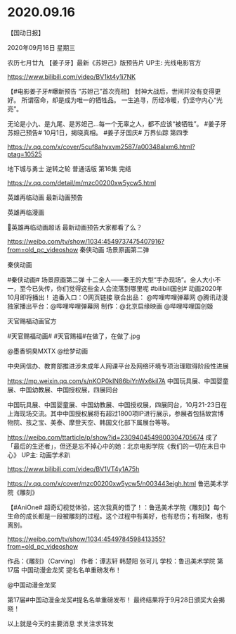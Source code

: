 # 2020.09.16

【国动日报】

2020年09月16日  星期三

农历七月廿九
 【姜子牙】最新《苏妲己》版预告片 UP主: 光线电影官方

https://www.bilibili.com/video/BV1kt4y1i7NK

【#电影姜子牙#曝新预告 “苏妲己”首次亮相】
封神大战后，世间并没有变得更好。
所谓宿命，却是成为唯一的牺牲品。
一生追寻，历经冷暖，仍坚守内心“光亮”。

无论是小九、是九尾、是苏妲己…每一个无辜之人，都不应该“被牺牲”。
#姜子牙苏妲己预告# 10月1日，揭晓真相。
#姜子牙国庆#
万界仙踪 第四季

https://v.qq.com/x/cover/5cuf8ahvxvm2587/a00348alxm6.html?ptag=10525


 地下城与勇士 逆转之轮 普通话版  第16集
完结

https://v.qq.com/detail/m/mzc00200xw5ycw5.html


英雄再临动画 最新动画预告

英雄再临漫画                

英雄再临动画超话 最新动画预告大家都看了么？

https://weibo.com/tv/show/1034:4549737475407916?from=old_pc_videoshow
秦侠动画 场景原画第二弹

秦侠动画 

#秦侠动画# 场景原画第二弹
十二金人——秦王的大型“手办现场”。金人大小不一，至今已失传，你们觉得这些金人会流落到哪里呢
#bilibili国创# 动画2020年10月即将播出！
追番入口：O网页链接
联合出品： @哔哩哔哩弹幕网 @腾讯动漫
独家播出平台：@哔哩哔哩弹幕网
制作：@北京启缘映画
@哔哩哔哩国创姬


天官赐福动画官方                    

#天官赐福动画# #天官赐福#在做了，在做了.jpg

@墨香铜臭MXTX @绘梦动画    


中央网信办、教育部推进涉未成年人网课平台及网络环境专项治理取得阶段性进展

https://mp.weixin.qq.com/s/nKOP0kIN86biYnWx6kil7A
中国玩具展、中国婴童展、中国幼教展、中国授权展，四展同台

中国玩具展、中国婴童展、中国幼教展、中国授权展，四展同台，10月21-23日在上海现场交流。其中中国授权展将有超过1800项IP进行展示，参展者包括故宫博物院、孩之宝、美泰、摩登天空、韩国文化部下属展台等等。

https://weibo.com/ttarticle/p/show?id=2309404549800304705674
成了「最后的生还者」，但还是忘不掉心中的她：北京电影学院《我们的一切在末日中心》 UP主: 动画学术趴

https://www.bilibili.com/video/BV1VT4y1A75h

https://v.qq.com/x/cover/mzc00200xw5ycw5/n003443eigh.html
鲁迅美术学院《雕刻》

【#AniOne# 超奇幻视觉体验，这次我真的悟了！：鲁迅美术学院《雕刻》】每个生命的成长都是一段被雕刻的过程。这个过程中有美好，也有悲伤；有相聚，也有离别。

https://weibo.com/tv/show/1034:4549784598413355?from=old_pc_videoshow

作品：《雕刻》（Carving）
作者：谭志轩 韩楚阳 张可儿
学校：鲁迅美术学院
第17届 中国动漫金龙奖 提名名单重磅发布！

@中国动漫金龙奖    

第17届#中国动漫金龙奖#提名名单重磅发布！
最终结果将于9月28日颁奖大会揭晓！

 










以上就是今天的主要消息
求关注求转发







